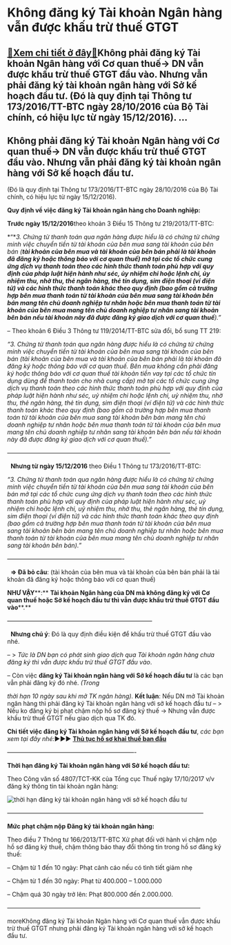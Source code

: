 Không đăng ký Tài khoản Ngân hàng vẫn được khấu trừ thuế GTGT
=============================================================

[:gift:Xem chi tiết ở đây:gift:](https://hddtvn.com/khong-dang-ky-tai-khoan-ngan-hang-van-duoc-khau-tru-thue-gtgt/)Không phải đăng ký Tài khoản Ngân hàng với Cơ quan thuế-> DN vẫn được khấu trừ thuế GTGT đầu vào. Nhưng vẫn phải đăng ký tài khoản ngân hàng với Sở kế hoạch đầu tư. (Đó là quy định tại Thông tư 173/2016/TT-BTC ngày 28/10/2016 của Bộ Tài chính, có hiệu lực từ ngày 15/12/2016). …
--------------------------------------------------------------------------------------------------------------------------------------------------------------------------------------------------------------------------------------------------------------------------------------



Không phải đăng ký Tài khoản Ngân hàng với Cơ quan thuế-> DN vẫn được khấu trừ thuế GTGT đầu vào. Nhưng vẫn phải đăng ký tài khoản ngân hàng với Sở kế hoạch đầu tư.
----------------------------------------------------------------------------------------------------------------------------------------------------------------------



(Đó là quy định tại Thông tư 173/2016/TT-BTC ngày 28/10/2016 của Bộ Tài chính, có hiệu lực từ ngày 15/12/2016).


**Quy định về việc đăng ký Tài khoản ngân hàng cho Doanh nghiệp:**


**Trước ngày 15/12/2016**theo khoản 3 Điều 15 Thông tư 219/2013/TT-BTC:


*“**3. Chứng từ thanh toán qua ngân hàng được hiểu là có chứng từ chứng minh việc chuyển tiền từ tài khoản của bên mua sang tài khoản của bên bán (**tài khoản của bên mua và tài khoản của bên bán phải là tài khoản đã đăng ký hoặc thông báo với cơ quan thuế) mở tại các tổ chức cung ứng dịch vụ thanh toán theo các hình thức thanh toán phù hợp với quy định của pháp luật hiện hành như séc, ủy nhiệm chi hoặc lệnh chi, ủy nhiệm thu, nhờ thu, thẻ ngân hàng, thẻ tín dụng, sim điện thoại (ví điện tử) và các hình thức thanh toán khác theo quy định (bao gồm cả trường hợp bên mua thanh toán từ tài khoản của bên mua sang tài khoản bên bán mang tên chủ doanh nghiệp tư nhân hoặc bên mua thanh toán từ tài khoản của bên mua mang tên chủ doanh nghiệp tư nhân sang tài khoản bên bán nếu tài khoản này đã được đăng ký giao dịch với cơ quan thuế**).”*


– Theo khoản 6 Điều 3 Thông tư 119/2014/TT-BTC sửa đổi, bổ sung TT 219:


*“3. Chứng từ thanh toán qua ngân hàng được hiểu là có chứng từ chứng minh việc chuyển tiền từ tài khoản của bên mua sang tài khoản của bên bán* *(tài khoản của bên mua và tài khoản của bên bán phải là tài khoản đã đăng ký hoặc thông báo với cơ quan thuế. Bên mua không cần phải đăng ký hoặc thông báo với cơ quan thuế tài khoản tiền vay tại các tổ chức tín dụng dùng để thanh toán cho nhà cung cấp) mở tại các tổ chức cung ứng dịch vụ thanh toán theo các hình thức thanh toán phù hợp với quy định của pháp luật hiện hành như séc, uỷ nhiệm chi hoặc lệnh chi, uỷ nhiệm thu, nhờ thu, thẻ ngân hàng, thẻ tín dụng, sim điện thoại (ví điện tử) và các hình thức thanh toán khác theo quy định (bao gồm cả trường hợp bên mua thanh toán từ tài khoản của bên mua sang tài khoản bên bán mang tên chủ doanh nghiệp tư nhân hoặc bên mua thanh toán từ tài khoản của bên mua mang tên chủ doanh nghiệp tư nhân sang tài khoản bên bán nếu tài khoản này đã được đăng ký giao dịch với cơ quan thuế).”*



 ———————————————————————————  

  
**Nhưng từ ngày 15/12/2016** theo Điều 1 Thông tư 173/2016/TT-BTC:


*“3. Chứng từ thanh toán qua ngân hàng được hiểu là có chứng từ chứng minh việc chuyển tiền từ tài khoản của bên mua sang tài khoản của bên bán mở tại các tổ chức cung ứng dịch vụ thanh toán theo các hình thức thanh toán phù hợp với quy định của pháp luật hiện hành như séc, uỷ nhiệm chi hoặc lệnh chi, uỷ nhiệm thu, nhờ thu, thẻ ngân hàng, thẻ tín dụng, sim điện thoại (ví điện tử) và các hình thức thanh toán khác theo quy định (bao gồm cả trường hợp bên mua thanh toán từ tài khoản của bên mua sang tài khoản bên bán mang tên chủ doanh nghiệp tư nhân hoặc bên mua thanh toán từ tài khoản của bên mua mang tên chủ doanh nghiệp tư nhân sang tài khoản bên bán).”*



———————————————————-  

  
**=> Đã bỏ câu**: (tài khoản của bên mua và tài khoản của bên bán phải là tài khoản đã đăng ký hoặc thông báo với cơ quan thuế) 


**NHƯ VẬY****:** **Tài khoản Ngân hàng của DN mà không đăng ký với Cơ quan thuế hoặc Sở kế hoạch đầu tư thì vẫn** **được khấu trừ thuế GTGT đầu vào****.**



 ————————————————————————  

  
**Nhưng chú ý**: Đó là quy định điều kiện để khấu trừ thuế GTGT đầu vào nhé.  

– > *Tức là DN bạn có phát sinh giao dịch qua Tài khoản ngân hàng chưa đăng ký thì vẫn được khấu trừ thuế GTGT đầu vào*.


– Còn việc **đăng ký Tài khoản ngân hàng với Sở kế hoạch đầu tư** là các bạn vẫn phải đăng ký đó nhé. *(Trong* 

*thời hạn 10 ngày* *sau khi mở TK ngân hàng).*
**Kết luận**: Nếu DN mở Tài khoản ngân hàng thì phải đăng ký Tài khoản ngân hàng với sở kế hoạch đầu tư – > Nếu ko đăng ký bị phạt chậm nộp hồ sơ đăng ký thuế -> Nhưng vẫn được khấu trừ thuế GTGT nếu giao dịch qua TK đó.


**Chi tiết việc đăng ký Tài khoản ngân hàng với Sở kế hoạch đầu tư**, *các bạn xem tại đây nhé:*►►► **[Thủ tục hồ sơ khai thuế ban đầu](# "thủ tục hồ sơ khai thuế ban đầu")**



  

—————————————————————-

**Thời hạn đăng ký Tài khoản ngân hàng với Sở kế hoạch đầu tư:**


Theo Công văn số 4807/TCT-KK của Tổng cục Thuế ngày 17/10/2017 v/v đăng ký thông tin tài khoản ngân hàng:


![thời hạn đăng ký tài khoản ngân hàng với sở kế hoạch đầu tư](https://hddtvn.com/wp-content/uploads/2021/01/thoi-han-dang-ky-tai-khoan-ngan-hang.png "thời hạn đăng ký tài khoản ngân hàng với sở kế hoạch đầu tư")



  

 ————————————————————————————————–

**Mức phạt chậm nộp Đăng ký tài khoản ngân hàng:**


Theo điều 7 Thông tư 166/2013/TT-BTC Xử phạt đối với hành vi chậm nộp hồ sơ đăng ký thuế, chậm thông báo thay đổi thông tin trong hồ sơ đăng ký thuế:


– Chậm từ 1 đến 10 ngày: Phạt cảnh cáo nếu có tình tiết giảm nhẹ  

– Chậm từ 1 đến 30 ngày: Phạt từ 400.000 – 1.000.000  

– Chậm quá 30 ngày trở lên: Phạt 800.000 đến 2.000.000.




 ————————————————————————————————


moreKhông đăng ký Tài khoản Ngân hàng với Cơ quan thuế vẫn được khấu trừ thuế GTGT nhưng phải đăng ký Tài khoản ngân hàng với sở kế hoạch đầu tư.

